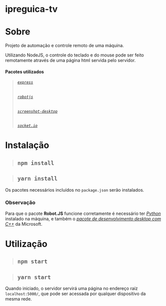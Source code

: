 # ipreguica-tv

# Sobre

Projeto de automação e controle remoto de uma máquina.

Utilizando NodeJS, o controle do teclado e do mouse pode ser feito remotamente através de uma página html servida pelo servidor.

#### Pacotes utilizados
> ###### [`express`](https://www.npmjs.com/package/express, "express")
> ###### [`robotjs`](https://www.npmjs.com/package/robotjs, "robotjs")
> ###### [`screenshot-desktop`](https://www.npmjs.com/package/screenshot-desktop, "screenshot-desktop")
> ###### [`socket.io`](https://www.npmjs.com/package/socket.io, "socket.io")

# Instalação
> ## `npm install`

> ## `yarn install`

Os pacotes necessários incluídos no `package.json` serão instalados.

### Observação

Para que o pacote **Robot.JS** funcione corretamente é necessário ter _[Python](https://www.python.org/, "python.org")_ instalado na máquina, e também o _[pacote de desenvolvimento desktop com C++](https://visualstudio.microsoft.com/vs/features/cplusplus/, "visualstudio.microsoft.com/vs/features/cplusplus/")_ da Microsoft.

# Utilização
> ## `npm start`

> ## `yarn start`

Quando iniciado, o servidor servirá uma página no endereço raíz `localhost:5000/`, que pode ser acessada por qualquer dispositivo da mesma rede.
